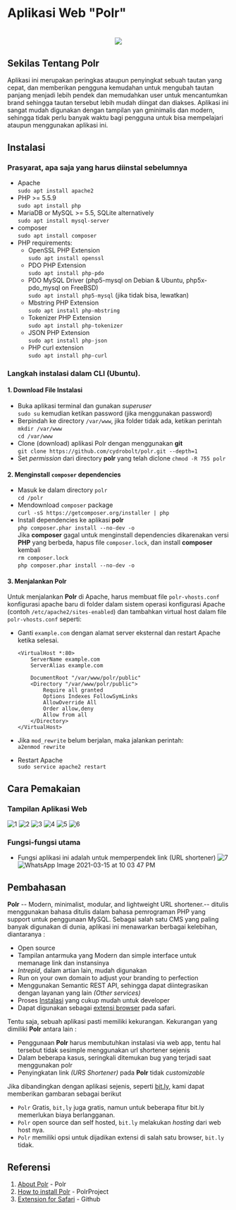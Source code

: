 # Aplikasi Web "Polr"
<h1 align="center"><img src="https://camo.githubusercontent.com/5e2eb23b0fb9b832458552e0f0a74a137208a9bce0942aa752a58e9e861a5864/68747470733a2f2f692e696d6775722e636f6d2f636b49364754752e706e67"> </h1>

## Sekilas Tentang Polr

Aplikasi ini merupakan peringkas ataupun penyingkat sebuah tautan yang cepat, dan memberikan pengguna kemudahan untuk mengubah tautan panjang menjadi lebih pendek dan memudahkan user untuk mencantumkan brand sehingga tautan tersebut lebih mudah diingat dan diakses. Aplikasi ini sangat mudah digunakan dengan tampilan yan gminimalis dan modern, sehingga tidak perlu banyak waktu bagi pengguna untuk bisa mempelajari ataupun menggunakan aplikasi ini.


## Instalasi

### Prasyarat, apa saja yang harus diinstal sebelumnya
  - Apache <br>
    `sudo apt install apache2`
  - PHP >= 5.5.9 <br>
    `sudo apt install php`
  - MariaDB or MySQL >= 5.5, SQLite alternatively <br>
    `sudo apt install mysql-server`
  - composer <br>
    `sudo apt install composer`
  - PHP requirements:
    - OpenSSL PHP Extension <br>
      `sudo apt install openssl`
    - PDO PHP Extension <br>
      `sudo apt install php-pdo`
    - PDO MySQL Driver (php5-mysql on Debian & Ubuntu, php5x-pdo_mysql on FreeBSD) <br>
      `sudo apt install php5-mysql` (jika tidak bisa, lewatkan)
    - Mbstring PHP Extension <br>
      `sudo apt install php-mbstring`
    - Tokenizer PHP Extension <br>
      `sudo apt install php-tokenizer`
    - JSON PHP Extension <br>
      `sudo apt install php-json`
    - PHP curl extension <br>
      `sudo apt install php-curl`

### Langkah instalasi dalam CLI (Ubuntu). 
#### 1. Download File Instalasi
- Buka aplikasi terminal dan gunakan *superuser* <br>
  `sudo su` kemudian ketikan password (jika menggunakan password)
- Berpindah ke directory `/var/www`, jika folder tidak ada, ketikan perintah `mkdir /var/www` <br>
  `cd /var/www`
- Clone (download) aplikasi Polr dengan menggunakan **git** <br>
  `git clone https://github.com/cydrobolt/polr.git --depth=1`
- Set *permission* dari directory **polr** yang telah diclone
  `chmod -R 755 polr`
  
#### 2. Menginstall `composer` dependencies
- Masuk ke dalam directory `polr` <br>
  `cd /polr`
- Mendownload `composer` package <br>
  `curl -sS https://getcomposer.org/installer | php`
- Install dependencies ke aplikasi **polr** <br>
  `php composer.phar install --no-dev -o`
  <br>
  Jika **composer** gagal untuk menginstall dependencies dikarenakan versi **PHP** yang berbeda, hapus file `composer.lock`, dan install **composer** kembali <br>
  `rm composer.lock` <br>
  `php composer.phar install --no-dev -o`

#### 3. Menjalankan Polr
Untuk menjalankan **Polr** di Apache, harus membuat file `polr-vhosts.conf` konfigurasi apache baru di folder dalam sistem operasi konfigurasi Apache (contoh `/etc/apache2/sites-enabled`) dan tambahkan virtual host dalam file `polr-vhosts.conf` seperti:

- Ganti `example.com` dengan alamat server eksternal dan restart Apache ketika selesai.

      <VirtualHost *:80>
          ServerName example.com
          ServerAlias example.com

          DocumentRoot "/var/www/polr/public"
          <Directory "/var/www/polr/public">
              Require all granted
              Options Indexes FollowSymLinks
              AllowOverride All
              Order allow,deny
              Allow from all
          </Directory>
      </VirtualHost>

- Jika `mod_rewrite` belum berjalan, maka jalankan perintah: <br>
`a2enmod rewrite` <br>
- Restart Apache <br>
`sudo service apache2 restart`


## Cara Pemakaian
### Tampilan Aplikasi Web
![1](https://user-images.githubusercontent.com/48195354/111268258-9f721100-865f-11eb-9e79-d09a03f3d33f.jpeg)
![2](https://user-images.githubusercontent.com/48195354/111268282-a731b580-865f-11eb-8857-8f8fbe4e5d45.jpeg)
![3](https://user-images.githubusercontent.com/48195354/111268287-a9940f80-865f-11eb-995b-12be3d671281.jpeg)
![4](https://user-images.githubusercontent.com/48195354/111268291-aac53c80-865f-11eb-9de9-e47b1b341045.jpeg)
![5](https://user-images.githubusercontent.com/48195354/111268295-abf66980-865f-11eb-9def-179c25e34216.jpeg)
![6](https://user-images.githubusercontent.com/48195354/111268298-ac8f0000-865f-11eb-9f0c-28a897391d99.jpeg)
### Fungsi-fungsi utama
- Fungsi aplikasi ini adalah untuk memperpendek link (URL shortener)
![7](https://user-images.githubusercontent.com/48195354/111268299-adc02d00-865f-11eb-831c-001a714a5d38.jpeg)
![WhatsApp Image 2021-03-15 at 10 03 47 PM](https://user-images.githubusercontent.com/48195354/111268300-adc02d00-865f-11eb-9c44-c1a51b677893.jpeg)


## Pembahasan

**Polr** --  Modern, minimalist, modular, and lightweight URL shortener.-- ditulis menggunakan bahasa ditulis dalam bahasa pemrograman PHP yang support untuk penggunaan MySQL. Sebagai salah satu CMS yang paling banyak digunakan di dunia, aplikasi ini menawarkan berbagai kelebihan, diantaranya :
- Open source
- Tampilan antarmuka yang Modern dan simple interface untuk memanage link dan instansinya
- _Intrepid_, dalam artian lain, mudah digunakan
- Run on your own domain to adjust your branding to perfection
- Menggunakan Semantic REST API, sehingga dapat diintegrasikan dengan layanan yang lain _(Other services)_
- Proses [Instalasi](https://docs.polrproject.org/en/latest/user-guide/installation/) yang cukup mudah untuk developer
- Dapat digunakan sebagai [extensi browser](https://github.com/cleverdevil/Polr.safariextension) pada safari.
 
Tentu saja, sebuah aplikasi pasti memiliki kekurangan. Kekurangan yang dimiliki **Polr** antara lain :
- Penggunaan **Polr** harus membutuhkan instalasi via web app, tentu hal tersebut tidak sesimple menggunakan url shortener sejenis 
- Dalam beberapa kasus, seringkali ditemukan bug yang terjadi saat menggunakan polr
- Penyingkatan link _(URS Shortener)_ pada **Polr** tidak _customizable_

Jika dibandingkan dengan aplikasi sejenis, seperti [bit.ly](https://app.bitly.com/), kami dapat memberikan gambaran sebagai berikut
- `Polr` Gratis, `bit,ly` juga gratis, namun untuk beberapa fitur bit.ly memerlukan biaya berlangganan.
- `Polr` open source dan self hosted, `bit.ly` melakukan _hosting_ dari web host nya.
- `Polr` memiliki opsi untuk dijadikan extensi di salah satu browser, `bit.ly` tidak.
    
    
## Referensi

1. [About Polr](https://polrproject.org) - Polr
2. [How to install Polr](https://docs.polrproject.org/en/latest/user-guide/installation/) - PolrProject
3. [Extension for Safari](https://github.com/cleverdevil/Polr.safariextension) - Github
